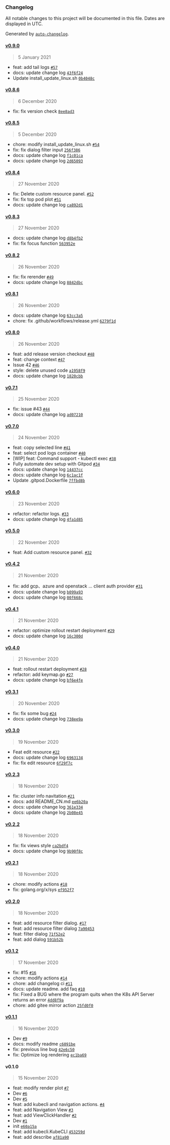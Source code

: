 ### Changelog

All notable changes to this project will be documented in this file. Dates are displayed in UTC.

Generated by [`auto-changelog`](https://github.com/CookPete/auto-changelog).

#### [v0.9.0](https://github.com/TNK-Studio/lazykube/compare/v0.8.6...v0.9.0)

> 5 January 2021

- feat: add tail logs [`#57`](https://github.com/TNK-Studio/lazykube/pull/57)
- docs: update change log [`43f6f24`](https://github.com/TNK-Studio/lazykube/commit/43f6f2427a0924b20ab5e9a4e1bf668fb3303b4b)
- Update install_update_linux.sh [`0b4048c`](https://github.com/TNK-Studio/lazykube/commit/0b4048c4d96030eba3a4141615e9c71f45232b33)

#### [v0.8.6](https://github.com/TNK-Studio/lazykube/compare/v0.8.5...v0.8.6)

> 6 December 2020

- fix: fix version check [`8ee8ad3`](https://github.com/TNK-Studio/lazykube/commit/8ee8ad39d9e68af542adb66c5744d529d8be7836)

#### [v0.8.5](https://github.com/TNK-Studio/lazykube/compare/v0.8.4...v0.8.5)

> 5 December 2020

- chore: modify install_update_linux.sh [`#54`](https://github.com/TNK-Studio/lazykube/pull/54)
- fix: fix dialog filter input [`256f386`](https://github.com/TNK-Studio/lazykube/commit/256f386a23ef32f0ed2489505f0967a9b857223e)
- docs: update change log [`f1c01ca`](https://github.com/TNK-Studio/lazykube/commit/f1c01cade3f4c24a8b061dc2306843d60aba84d3)
- docs: update change log [`2d65093`](https://github.com/TNK-Studio/lazykube/commit/2d6509307fb91ab1f67e92ca7194767cefde5578)

#### [v0.8.4](https://github.com/TNK-Studio/lazykube/compare/v0.8.3...v0.8.4)

> 27 November 2020

- fix: Delete custom resource panel. [`#52`](https://github.com/TNK-Studio/lazykube/pull/52)
- fix: fix top pod plot [`#51`](https://github.com/TNK-Studio/lazykube/pull/51)
- docs: update change log [`ca892d1`](https://github.com/TNK-Studio/lazykube/commit/ca892d13daeeb67a19e3fc943e0b2714cbdf4d29)

#### [v0.8.3](https://github.com/TNK-Studio/lazykube/compare/v0.8.2...v0.8.3)

> 27 November 2020

- docs: update change log [`d8b4fb2`](https://github.com/TNK-Studio/lazykube/commit/d8b4fb247228d69b5e2b334f1750f1f4f33c25ac)
- fix: fix focus function [`563952e`](https://github.com/TNK-Studio/lazykube/commit/563952e5b63647fa0f2500b652ec6c96f9ab8ac4)

#### [v0.8.2](https://github.com/TNK-Studio/lazykube/compare/v0.8.1...v0.8.2)

> 26 November 2020

- fix: fix rerender [`#49`](https://github.com/TNK-Studio/lazykube/pull/49)
- docs: update change log [`8842dbc`](https://github.com/TNK-Studio/lazykube/commit/8842dbc142f71f39d0ca75ca049ec48184272773)

#### [v0.8.1](https://github.com/TNK-Studio/lazykube/compare/v0.8.0...v0.8.1)

> 26 November 2020

- docs: update change log [`63cc3a5`](https://github.com/TNK-Studio/lazykube/commit/63cc3a5da368d5add00ad26348b2ec88d0ec54dd)
- chore: fix .github/workflows/release.yml [`6279f1d`](https://github.com/TNK-Studio/lazykube/commit/6279f1d11bc6ea630b20b5de514cab6833ad400a)

#### [v0.8.0](https://github.com/TNK-Studio/lazykube/compare/v0.7.1...v0.8.0)

> 26 November 2020

- feat: add release version checkout [`#48`](https://github.com/TNK-Studio/lazykube/pull/48)
- feat: change context [`#47`](https://github.com/TNK-Studio/lazykube/pull/47)
- Issue 42 [`#46`](https://github.com/TNK-Studio/lazykube/pull/46)
- style: delete unused code [`a1958f9`](https://github.com/TNK-Studio/lazykube/commit/a1958f937e8e15d30983db65ffe8fd0c2a61ec92)
- docs: update change log [`1820cbb`](https://github.com/TNK-Studio/lazykube/commit/1820cbbd3165081848e4144fee044cf302e149a2)

#### [v0.7.1](https://github.com/TNK-Studio/lazykube/compare/v0.7.0...v0.7.1)

> 25 November 2020

- fix: issue #43 [`#44`](https://github.com/TNK-Studio/lazykube/pull/44)
- docs: update change log [`ad07210`](https://github.com/TNK-Studio/lazykube/commit/ad07210e78cc081e437903de82164d3102ed3777)

#### [v0.7.0](https://github.com/TNK-Studio/lazykube/compare/v0.6.0...v0.7.0)

> 24 November 2020

- feat: copy selected line [`#41`](https://github.com/TNK-Studio/lazykube/pull/41)
- feat: select pod logs container [`#40`](https://github.com/TNK-Studio/lazykube/pull/40)
- [WIP] feat: Command support - kubectl exec [`#38`](https://github.com/TNK-Studio/lazykube/pull/38)
- Fully automate dev setup with Gitpod [`#34`](https://github.com/TNK-Studio/lazykube/pull/34)
- docs: update change log [`14437cc`](https://github.com/TNK-Studio/lazykube/commit/14437cc3b1bdb91a34ebc5ec2f14789d036c690c)
- docs: update change log [`6c1ac1f`](https://github.com/TNK-Studio/lazykube/commit/6c1ac1f31185fe56025efc0427a179ec09f1847f)
- Update .gitpod.Dockerfile [`7ffbd8b`](https://github.com/TNK-Studio/lazykube/commit/7ffbd8b5b26aaf63234fe416b61d0280bcd11fbb)

#### [v0.6.0](https://github.com/TNK-Studio/lazykube/compare/v0.5.0...v0.6.0)

> 23 November 2020

- refactor: refactor logs. [`#33`](https://github.com/TNK-Studio/lazykube/pull/33)
- docs: update change log [`4fa1d85`](https://github.com/TNK-Studio/lazykube/commit/4fa1d8580e06e97f29356fdf1bd4cc1034d71cf7)

#### [v0.5.0](https://github.com/TNK-Studio/lazykube/compare/v0.4.2...v0.5.0)

> 22 November 2020

- feat: Add custom resource panel. [`#32`](https://github.com/TNK-Studio/lazykube/pull/32)

#### [v0.4.2](https://github.com/TNK-Studio/lazykube/compare/v0.4.1...v0.4.2)

> 21 November 2020

- fix: add gcp、azure and openstack ... client auth provider [`#31`](https://github.com/TNK-Studio/lazykube/pull/31)
- docs: update change log [`b099a93`](https://github.com/TNK-Studio/lazykube/commit/b099a93ee6f22013ae3a051f8f9f40cdb95620ea)
- docs: update change log [`00f668c`](https://github.com/TNK-Studio/lazykube/commit/00f668c6fa7b56b98d6e648c739852f030a13041)

#### [v0.4.1](https://github.com/TNK-Studio/lazykube/compare/v0.4.0...v0.4.1)

> 21 November 2020

- refactor: optimize rollout restart deployment [`#29`](https://github.com/TNK-Studio/lazykube/pull/29)
- docs: update change log [`16c300d`](https://github.com/TNK-Studio/lazykube/commit/16c300d74b018940e229317eaa26c603ff5b6e1c)

#### [v0.4.0](https://github.com/TNK-Studio/lazykube/compare/v0.3.1...v0.4.0)

> 21 November 2020

- feat: rollout restart deployment [`#28`](https://github.com/TNK-Studio/lazykube/pull/28)
- refactor: add keymap.go [`#27`](https://github.com/TNK-Studio/lazykube/pull/27)
- docs: update change log [`bf6e4fe`](https://github.com/TNK-Studio/lazykube/commit/bf6e4fe257f6819daa141bc4ee3d676138d56206)

#### [v0.3.1](https://github.com/TNK-Studio/lazykube/compare/v0.3.0...v0.3.1)

> 20 November 2020

- fix: fix some bug [`#24`](https://github.com/TNK-Studio/lazykube/pull/24)
- docs: update change log [`738ee9a`](https://github.com/TNK-Studio/lazykube/commit/738ee9a78c870ade421ed46ef9ae207db11f1b17)

#### [v0.3.0](https://github.com/TNK-Studio/lazykube/compare/v0.2.3...v0.3.0)

> 19 November 2020

- Feat edit resource [`#22`](https://github.com/TNK-Studio/lazykube/pull/22)
- docs: update change log [`6963134`](https://github.com/TNK-Studio/lazykube/commit/6963134bdc7261a809e0cd80941e3bd6f6855ad7)
- fix: fix edit resource [`6f29f7c`](https://github.com/TNK-Studio/lazykube/commit/6f29f7c1e62aa433af46ebe429ccb19ad3696f2e)

#### [v0.2.3](https://github.com/TNK-Studio/lazykube/compare/v0.2.2...v0.2.3)

> 18 November 2020

- fix: cluster info navitation [`#21`](https://github.com/TNK-Studio/lazykube/pull/21)
- docs: add README_CN.md [`ee6b20a`](https://github.com/TNK-Studio/lazykube/commit/ee6b20a63de1f8b590abe58aed4087eb6651c674)
- docs: update change log [`361e334`](https://github.com/TNK-Studio/lazykube/commit/361e3348503ac04ef50d073ee7bdd8b407f954bd)
- docs: update change log [`2b08e45`](https://github.com/TNK-Studio/lazykube/commit/2b08e45d0ec39650f68d5ef0fb05bb79d045872b)

#### [v0.2.2](https://github.com/TNK-Studio/lazykube/compare/v0.2.1...v0.2.2)

> 18 November 2020

- fix: fix views style [`ca2bdf4`](https://github.com/TNK-Studio/lazykube/commit/ca2bdf4f44af0778060ac972822f16c7e3f0b0c8)
- docs: update change log [`9b90f8c`](https://github.com/TNK-Studio/lazykube/commit/9b90f8c32f316a7d6d4072254e65fadb3364d12a)

#### [v0.2.1](https://github.com/TNK-Studio/lazykube/compare/v0.2.0...v0.2.1)

> 18 November 2020

- chore: modify actions [`#18`](https://github.com/TNK-Studio/lazykube/pull/18)
- fix: golang.org/x/sys [`ef952f7`](https://github.com/TNK-Studio/lazykube/commit/ef952f73975a459ea2e3285583936156fd7c819e)

#### [v0.2.0](https://github.com/TNK-Studio/lazykube/compare/v0.1.2...v0.2.0)

> 18 November 2020

- feat: add resource filter dialog. [`#17`](https://github.com/TNK-Studio/lazykube/pull/17)
- feat: add resource filter dialog [`7a90453`](https://github.com/TNK-Studio/lazykube/commit/7a90453b8ad08f8e64107d5f1b8c26aecd81d72a)
- feat: filter dialog [`71f52e2`](https://github.com/TNK-Studio/lazykube/commit/71f52e28b0ac1ec5c698eeb0f5b59d809af952bc)
- feat: add dialog [`591b52b`](https://github.com/TNK-Studio/lazykube/commit/591b52bee1fe7554178630f12b66d2eb9778a168)

#### [v0.1.2](https://github.com/TNK-Studio/lazykube/compare/v0.1.1...v0.1.2)

> 17 November 2020

- fix: #15 [`#16`](https://github.com/TNK-Studio/lazykube/pull/16)
- chore: modify actions [`#14`](https://github.com/TNK-Studio/lazykube/pull/14)
- chore: add changelog ci [`#11`](https://github.com/TNK-Studio/lazykube/pull/11)
- docs: update readme. add faq [`#10`](https://github.com/TNK-Studio/lazykube/pull/10)
- fix: Fixed a BUG where the program quits when the K8s API Server returns an error [`4dd8f9a`](https://github.com/TNK-Studio/lazykube/commit/4dd8f9a6222d1a25bb82443e26cad23bf226a956)
- chore: add gitee mirror action [`25fd0f0`](https://github.com/TNK-Studio/lazykube/commit/25fd0f038ce07c41f9d6d4b796a4c8f71f50bacb)

#### [v0.1.1](https://github.com/TNK-Studio/lazykube/compare/v0.1.0...v0.1.1)

> 16 November 2020

- Dev [`#9`](https://github.com/TNK-Studio/lazykube/pull/9)
- docs: modify readme [`c6091be`](https://github.com/TNK-Studio/lazykube/commit/c6091be52028d6860054cc3956e6f19bf4d43abb)
- fix: previous line bug [`42e6c50`](https://github.com/TNK-Studio/lazykube/commit/42e6c506756326d8271bcb21b7fe7164cc8b409b)
- fix: Optimize log rendering [`ec1ba69`](https://github.com/TNK-Studio/lazykube/commit/ec1ba69e773b00da2a5128d9f9111ba411e2f63e)

#### v0.1.0

> 15 November 2020

- feat: modify render plot [`#7`](https://github.com/TNK-Studio/lazykube/pull/7)
- Dev [`#6`](https://github.com/TNK-Studio/lazykube/pull/6)
- Dev [`#5`](https://github.com/TNK-Studio/lazykube/pull/5)
- feat: add kubecli and navigation actions. [`#4`](https://github.com/TNK-Studio/lazykube/pull/4)
- feat: add Navigation View [`#3`](https://github.com/TNK-Studio/lazykube/pull/3)
- feat: add ViewClickHandler [`#2`](https://github.com/TNK-Studio/lazykube/pull/2)
- Dev [`#1`](https://github.com/TNK-Studio/lazykube/pull/1)
- init [`e60a15a`](https://github.com/TNK-Studio/lazykube/commit/e60a15aaed1232b328bab2896657cd7abe92b17f)
- feat: add kubecli.KubeCLI [`453259d`](https://github.com/TNK-Studio/lazykube/commit/453259dd37c54ed11562cadea63d92fd3c595f7b)
- feat: add describe [`af81a90`](https://github.com/TNK-Studio/lazykube/commit/af81a90954456fdfdccb81ec0f788b4f6bac738f)
